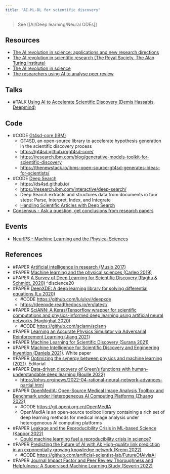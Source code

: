 ```yaml
---
title: "AI-ML-DL for scientific discovery"
---
```


> See [[AI/Deep learning/Neural ODEs]]


## Resources
- [The AI revolution in science: applications and new research directions](https://blogs.royalsociety.org/in-verba/2019/08/07/the-ai-revolution-in-science-applications-and-new-research-directions/)
- [The AI revolution in scientific research (The Royal Society, The Alan Turing Institute)](https://royalsociety.org/-/media/policy/projects/ai-and-society/AI-revolution-in-science.pdf)
- [The AI revolution in science](https://www.sciencemag.org/news/2017/07/ai-revolution-science)
- [The researchers using AI to analyse peer review](https://www.nature.com/articles/d41586-022-02787-5)


## Talks
- #TALK [Using AI to Accelerate Scientific Discovery (Demis Hassabis, Deepmind)](https://www.youtube.com/watch?v=jocWJiztxYA)


## Code
- #CODE [Gt4sd-core (IBM)](https://github.com/GT4SD/gt4sd-core) 
	- GT4SD, an open-source library to accelerate hypothesis generation in the scientific discovery process 
	- https://gt4sd.github.io/gt4sd-core/
	- https://research.ibm.com/blog/generative-models-toolkit-for-scientific-discovery
	- https://thenewstack.io/ibms-open-source-gt4sd-generates-ideas-for-scientists/
- #CODE [Deep Search](https://github.com/DS4SD)
	- https://ds4sd.github.io/
	- https://research.ibm.com/interactive/deep-search/
	- Deep Search extracts and structures data from documents in four steps: Parse, Interpret, Index, and Integrate
	- [Handling Scientific Articles with Deep Search](https://opensource.science/handling-scientific-articles-with-deep-search-d3d7adebd3)
- [Consensus - Ask a question, get conclusions from research papers](https://consensus.app/search/)


## Events
- [NeurIPS - Machine Learning and the Physical Sciences](https://neurips.cc/Conferences/2021/Schedule?showEvent=21862)


## References
- #PAPER [Artificial intelligence in research (Musib 2017)](https://science.sciencemag.org/content/357/6346/28)
- #PAPER [Machine learning and the physical sciences (Carleo 2019)](https://journals.aps.org/rmp/abstract/10.1103/RevModPhys.91.045002)
- #PAPER [A Survey of Deep Learning for Scientific Discovery (Raghu & Schmidt, 2020)](https://arxiv.org/abs/2003.11755) ^dlscience20
- #PAPER [DeepXDE: A deep learning library for solving differential equations (Lu 2020)](https://arxiv.org/abs/1907.04502)
	- #CODE https://github.com/lululxvi/deepxde
	- https://deepxde.readthedocs.io/en/latest/
- #PAPER [SciANN: A Keras/Tensorflow wrapper for scientific computations and physics-informed deep learning using artificial neural networks (Haghighat 2020)](https://arxiv.org/abs/2202.07575)
	 - #CODE https://github.com/sciann/sciann
- #PAPER [Learning an Accurate Physics Simulator via Adversarial Reinforcement Learning (Jiang 2021)](http://ai.googleblog.com/2021/06/learning-accurate-physics-simulator-via.html "Learning an Accurate Physics Simulator via Adversarial Reinforcement Learning")
- #PAPER [Machine Learning for Scientific Discovery (Surana 2021)](https://arxiv.org/abs/2102.12712)
- #PAPER [Machine Intelligence for Scientific Discovery and Engineering Invention (Daniels 2021)](https://cset.georgetown.edu/publication/machine-intelligence-for-scientific-discovery-and-engineering-invention/). White paper
- #PAPER [Optimizing the synergy between physics and machine learning (2021)](https://www.nature.com/articles/s42256-021-00416-w). Editorial
- #PAPER [Data-driven discovery of Green’s functions with human-understandable deep learning (Boulle 2022)](https://www.nature.com/articles/s41598-022-08745-5)
	- https://phys.org/news/2022-04-rational-neural-network-advances-partial.html
- #PAPER [OpenMedIA: Open-Source Medical Image Analysis Toolbox and Benchmark under Heterogeneous AI Computing Platforms (Zhuang 2022)](https://arxiv.org/pdf/2208.05616v1)
	- #CODE https://git.openi.org.cn/OpenMedIA
	- OpenMedIA is an open-source toolbox library containing a rich set of deep learning methods for medical image analysis under heterogeneous AI computing platforms
- #PAPER [Leakage and the Reproducibility Crisis in ML-based Science (Kapoor 2022)](https://arxiv.org/abs/2207.07048)
	- [Could machine learning fuel a reproducibility crisis in science?](https://www.nature.com/articles/d41586-022-02035-w)
- #PAPER [Predicting the Future of AI with AI: High-quality link prediction in an  exponentially growing knowledge network (Krenn 2022)](https://arxiv.org/pdf/2210.00881)
	- #CODE https://github.com/artificial-scientist-lab/FutureOfAIviaAI
- #PAPER [Journal Impact Factor and Peer Review Thoroughness and Helpfulness: A Supervised Machine Learning Study (Severin 2022)](https://arxiv.org/pdf/2207.09821)